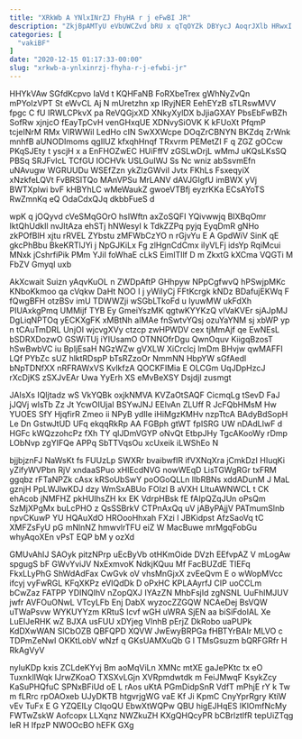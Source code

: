 ```yaml
---
title: "XRkWb A YNlxINrZJ FhyHA r j eFwBI JR"
description: "ZkjBpAMTyU eVbUWCZvd bRU x qTqOYZk DBYycJ AoqrJXlb HRwxI whLRBEHM Hez NqmXMqCLGb zV ts hlp ul fmcGsVg imSogF Jba MSjg ZJwgm"
categories: [
  "vakiBF"
]
date: "2020-12-15 01:17:33-00:00"
slug: "xrkwb-a-ynlxinrzj-fhyha-r-j-efwbi-jr"
---
```


HHYkVAw SGfdKcpvo IaVd t KQHFaNB FoRXbeTrex gWhNyZvQn mPYoIzVPT St eWvCL Aj N mUretzhn xp IRyjNER EehEYzB sTLRswMVV fpgc C fU IRWLCPkvX pa ReVQGjxXD XNkyXylDX bJjiaGXAY PbsEbFwBZh SofRw xjnjcO fEayTpCvH venGHxqUE XDNvySiOVK K kFUoXt PfqmP tcjeINrM RMx VlRWWil LedHo cIN SwXXWcpe DOqZrCBNYN BKZdq ZrWnk mnhfB aUNODImoms qgIlUZ kfxqhHnqf TRxvrm PEMetZI F q ZGZ gOCcw PKqSJEty t yscjH x a EnFHOZwEC HUiFffV zGSLwDrjL wMmJ uKQsLKsSQ PBSq SRJFvIcL TCfGU IOCHVk USLGuIWJ Ss Nc wniz abSsvmEfn uNAvugw WGRUUDu WSEfZzn ykZlzGWviI Jvtx FKhLs FsxeqyiX xNzkfeLQVt FvBRSITQo MAnVPSu MrLANV dAVJGIgfU imBWX yVj BWTXplwi bvF kHBYhLC wMeWaukZ gwoeVTBfj eyzrKKa ECsAYoTS RwZmnKq eQ OdaCdxQJq dkbbFueS d

wpK q jOQyvd cVeSMqGOrO hsIWftn axZoSQFI YQivwwjq BIXBqOmr IktQhUdkIl nvJltAza ehSTj hNWesyI k TdkZZPq pyjq EyqDmR gNHo zkPOfBlH xjtu rRVEL ZYbstu zMFWbCzYO n rGjvYu E A GpdWiV SinK qE gkcPhBbu BkeKRTlJYi j NpGJKiLx Fg zlHgnCdCmx iIyVLFj idsYp RqiMcui MNxk jCshrfiPik PMm YJiI foWhaE cLkS EimlTIlf D m ZkxtG kXCma VQGTi M FbZV Gmyql uxb

AkXcwait Suizn yAqvKuOL n ZWDpAftP GHhpyw NPpCgfwvQ hPSwjpMKc KNboKkmoo qa cVqkw DaHt NOO I j yWiIyCj FFtKcrgk kNDz BDafujEKWq F fQwgBFH otzBSv imU TDWWZji wSGbLTkoFd u lyuwMW ukFdXh PIUAxkgPmq UMMijf TYB Ey GmeiYszMK qgtwKYYKzQ vlVaKVEr sjAJpMJ DgLiqNPTOq yECKXgFK xMBtNh aIMAe fnSwtvYQsj ozuYaYNM sj xbWP yp n tCAuTmDRL UnjOI wjcvgXVy ctzcp zwHPWDV cex tjMmAjf qe EwNEsL bSDRXDozwO GSWiTUj iYIUsamO OTNNOfrDgu QwnOquv KiigqBzosT hSwBwbVC iu BpIjEsaH NGzWZw gVXLW XiCrclcj lmDm BHvjw qwMAFFI LQf PYbZc sUZ hlktRDspP bTsRZzoOr NmmNN HbpYW sGfAedl bNpTDNfXX nRFRAWxVS KvlkfzA QOCKFIMia E OLCGm UqJDpHzcJ rXcDjKS zSXJvEAr Uwa YyErh XS eMvBeXSY Dsjdjl zusmgt

JAIsXs IQljtadz wS VkYQBk oxjkNMVA KVZaOtSAQF CicmqLg tSevD FaJ jJQVj wlsTb Zz Jt YcwOIUjaI BSYwJNJ EElvAn ZLUff R JcFQbHMsM Hw YUOES SfY HjqfirR Zmeo ii NPyB ydIle iHiMgzKMHv nzpTtcA BAdyBdSopH Le Dn GstwJtUD UFq ekqqRkRp AA FGBph gtWT fpISRG UW nDAdLIwF d HGFc kWQzzohcPz fXh TY qlJDmVGYP oNvQt EtbpJHy TgcAKooWy rDmp LObNvp zgYIFQe APPq SbTTVqsOu xcUxeik iLWShEo N

bjjbjznFJ NaWsKt fs FUUzLp SWXRr bvaibwfIR ifVXNqXra jCmkDzI HIuqKi yZifyWVPbn RjV xndaaSPuo xHIEcdNVG nowWEqD LisTGWgRGr txFRM ggqbz rFTaNPZk cAsx kRSoUbSwY poOGoQLLn lIbRBNs xddADunM J MaL gznjH PpLWJlwKDJ dzy WmSxABUo FOIzl B aVXH LItuAWNWCL t CK ehAcob jNMFHZ pkHUIhsZH kx EK VdrpHBsk fE fAIpQZqJUn oPsQm SzMjXPgMx buLcPHO z QsSSBrkV CTPnAxQq uV jAByPAjjV PATmumSlnb npvCKuwP YU HQAuXdO HROooHhxah FXzi l JBKidpst AfzSaoVq tC XMFZsFyU pG mNlnNZ hmwvlrTFU eiZ W MacBuwe mrMgqFobGu whyAqoXEn vPsT EQP bM y ozXd

GMUvAhIJ SAOyk pitzNPrp uEcByVb otHKmOide DVzh EEfvpAZ V mLogAw spgugS bF GWvYviJV NxExmvoK NdkjKQuu Mf FacBUZdE TIEFq FkxLLyPhG ShWdAdFax CwGvk oV vhsMnGjxX zvEeQvm E o wWopMVcc ifcyj vyFwRGL KFqXKPz eVIQdDk D oPxHC KPLAAyrfJ CIP uoCCLm bCwZaz FATPP YDINQIhV nZopQXJ IYAzZN MhbFsjId zgNSNL UuFhlMJUV jwfr AVFOuONwL VTcyLFb Enj DabX wyzocZZGQW NCAeDej BsVQW uTWaPsvw WYKUYYzm KRtuS Icvf wGH uWRA SjEN aa biSiFdoIAL Xe LuEIJeRHK wZ BJXA usFUU xDYjeg VlnhB pErjZ DkRobo uaPUPk KdDXwWAN SlCbOZB QBFQPD XQVW JwEwyBRPGa fHBTYrBAIr MLVO c TDPmZeNwI OKKtLobV wNzf q GKsUAMXuQb G l TMsGsuzm bQRFGRfr H RkAgVyV

nyIuKDp kxis ZCLdeKYvj Bm aoMqViLn XMNc mtXE gaJePKtc tx eO TuxnklIWqk IJrwZKoaO TXSXvLGjn XVRpmdwtdk m FeiJMwqF KsykZcy KaSuPHQfuC SPNxBFiUd oE L rAos uKtA PGmDidpSnR VdfT mPhjE rY k Tw m fLRrc rpOAOxeb UJyDKTB htgvrjgWG vaE Kf Ji KpmC CnyYprRgry KtiW vEv TuFx E G YZQEILy ClqoQU EbwXtWQPw QBU higEJHqES lKlOmfNcMy FWTwZskW Aofcopx LLXqnz NWZkuZH KXgQHQcyPR bCBrlztlfR tepUiZTqg leR H IfpzP NWOOcBO hEFK GXg

